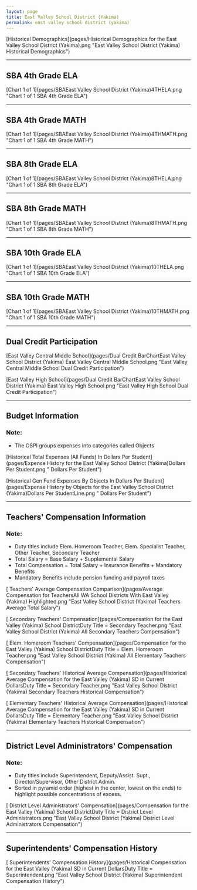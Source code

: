 ```yaml
---
layout: page
title: East Valley School District (Yakima)
permalink: east valley school district (yakima)
---
```



[Historical Demographics](pages/Historical Demographics for the East Valley School District (Yakima).png "East Valley School District (Yakima) Historical Demographics")

___

## SBA 4th Grade ELA

[Chart 1 of 1](pages/SBAEast Valley School District (Yakima)4THELA.png "Chart 1 of 1 SBA 4th Grade ELA")


___

## SBA 4th Grade MATH

[Chart 1 of 1](pages/SBAEast Valley School District (Yakima)4THMATH.png "Chart 1 of 1 SBA 4th Grade MATH")


___

## SBA 8th Grade ELA

[Chart 1 of 1](pages/SBAEast Valley School District (Yakima)8THELA.png "Chart 1 of 1 SBA 8th Grade ELA")


___

## SBA 8th Grade MATH

[Chart 1 of 1](pages/SBAEast Valley School District (Yakima)8THMATH.png "Chart 1 of 1 SBA 8th Grade MATH")


___

## SBA 10th Grade ELA

[Chart 1 of 1](pages/SBAEast Valley School District (Yakima)10THELA.png "Chart 1 of 1 SBA 10th Grade ELA")


___

## SBA 10th Grade MATH

[Chart 1 of 1](pages/SBAEast Valley School District (Yakima)10THMATH.png "Chart 1 of 1 SBA 10th Grade MATH")


___

## Dual Credit Participation

[East Valley Central Middle School](pages/Dual Credit BarChartEast Valley School District (Yakima) East Valley Central Middle School.png "East Valley Central Middle School Dual Credit Participation")

[East Valley High School](pages/Dual Credit BarChartEast Valley School District (Yakima) East Valley High School.png "East Valley High School Dual Credit Participation")


___

## Budget Information
### Note:
- The OSPI groups expenses into categories called Objects

[Historical Total Expenses (All Funds) In Dollars Per Student](pages/Expense History for the East Valley School District (Yakima)Dollars Per Student.png " Dollars Per Student")

[Historical Gen Fund Expenses By Objects In Dollars Per Student](pages/Expense History by Objects for the East Valley School District (Yakima)Dollars Per StudentLine.png " Dollars Per Student")


___

## Teachers' Compensation Information
### Note:
- Duty titles include Elem. Homeroom Teacher, Elem. Specialist Teacher, Other Teacher, Secondary Teacher
- Total Salary = Base Salary + Supplemental Salary
- Total Compensation = Total Salary + Insurance Benefits + Mandatory Benefits
- Mandatory Benefits include pension funding and payroll taxes

[ Teachers' Average Compensation Comparison](pages/Average Compensation for TeachersAll WA School Districts With East Valley (Yakima) Highlighted.png "East Valley School District (Yakima) Teachers Average Total Salary")

[ Secondary Teachers' Compensation](pages/Compensation for the East Valley (Yakima) School DistrictDuty Title = Secondary Teacher.png "East Valley School District (Yakima) All Secondary Teachers Compensation")

[ Elem. Homeroom Teachers' Compensation](pages/Compensation for the East Valley (Yakima) School DistrictDuty Title = Elem. Homeroom Teacher.png "East Valley School District (Yakima) All Elementary Teachers Compensation")

[ Secondary Teachers' Historical Average Compensation](pages/Historical Average Compensation for the East Valley (Yakima) SD in Current DollarsDuty Title = Secondary Teacher.png "East Valley School District (Yakima) Secondary Teachers Historical Compensation")

[ Elementary Teachers' Historical Average Compensation](pages/Historical Average Compensation for the East Valley (Yakima) SD in Current DollarsDuty Title = Elementary Teacher.png "East Valley School District (Yakima) Elementary Teachers Historical Compensation")


___

## District Level Administrators' Compensation

### Note:
- Duty titles include Superintendent, Deputy/Assist. Supt., Director/Supervisor, Other District Admin.
- Sorted in pyramid order (highest in the center, lowest on the ends) to highlight possible concentrations of excess.

[ District Level Administrators' Compensation](pages/Compensation for the East Valley (Yakima) School DistrictDuty Title = District Level Administrators.png "East Valley School District (Yakima) District Level Administrators Compensation")


___

## Superintendents' Compensation History

[ Superintendents' Compensation History](pages/Historical Compensation for the East Valley (Yakima) SD in Current DollarsDuty Title = Superintendent.png "East Valley School District (Yakima) Superintendent Compensation History")


